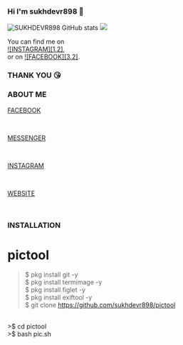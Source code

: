### Hi I'm sukhdevr898 👋

<!--
**sukhdevr898/sukhdevr898** is a ✨ _special_ ✨ repository because its `README.md` (this file) appears on your GitHub profile.

Here are some ideas to get you started:

- 🔭 I’m currently working on ..
- ⚡ Fun fact: ...
-->
![SUKHDEVR898 GitHub stats](https://github-readme-stats.vercel.app/api?username=anuraghazra&show_icons=true&theme=radical)
<img src="https://img.shields.io/static/v1?label=<https://sukhdevr898.site123.me>&message=<https://m.me/sukhdevr898>&color=<COLOR>" />
<!-- Actual text -->

You can find me on <br>
[![INSTAGRAM][1.2]][1],<br> or on [![FACEBOOK][3.2]][2].

<!-- Icons -->


<!-- Links to your social media accounts -->

[1]: https://m.instagram.com/sukhdevr898
[2]: https://m.facebook.com/sukhdevr898/
### THANK YOU 😘
### ABOUT ME 
<p><a href="https://m.facebook.com/sukhdevr898 ">  FACEBOOK </a></p><br>
<p><a href="https://m.me/sukhdevr898" >  MESSENGER </a></p><br>
<p><a href="https://m.instagram.com/sukhdevr898 ">  INSTAGRAM </a></p><br>
<p><a href="https://sukhdevr898.site123.me ">  WEBSITE </a></p><br>

### INSTALLATION 

# pictool
>$ pkg install git -y <br>
>$ pkg install termimage -y <br>
>$ pkg install figlet -y <br>
>$ pkg install exiftool -y <br>
>$ git clone https://github.com/sukhdevr898/pictool
<br>
>$ cd pictool<br>
>$ bash pic.sh
<br>



